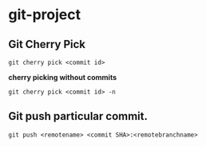 # git-project

## Git Cherry Pick
```
git cherry pick <commit id>
```
**cherry picking without commits**
```
git cherry pick <commit id> -n
```

## Git push particular commit.
```
git push <remotename> <commit SHA>:<remotebranchname>
```
